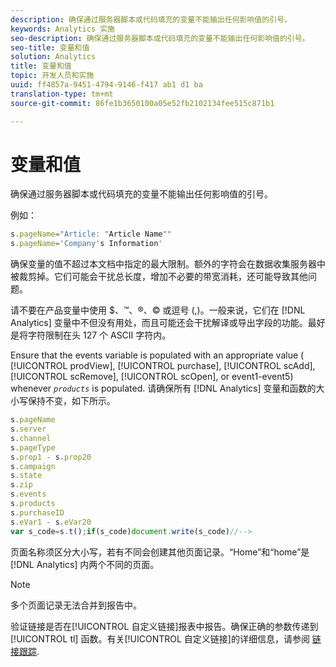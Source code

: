 ```yaml
---
description: 确保通过服务器脚本或代码填充的变量不能输出任何影响值的引号。
keywords: Analytics 实施
seo-description: 确保通过服务器脚本或代码填充的变量不能输出任何影响值的引号。
seo-title: 变量和值
solution: Analytics
title: 变量和值
topic: 开发人员和实施
uuid: ff4857a-9451-4794-9146-f417 ab1 d1 ba
translation-type: tm+mt
source-git-commit: 86fe1b3650100a05e52fb2102134fee515c871b1

---
```



# 变量和值

确保通过服务器脚本或代码填充的变量不能输出任何影响值的引号。

例如：

```js
s.pageName="Article: "Article Name"" 
s.pageName='Company's Information' 
```

确保变量的值不超过本文档中指定的最大限制。额外的字符会在数据收集服务器中被裁剪掉。它们可能会干扰总长度，增加不必要的带宽消耗，还可能导致其他问题。

请不要在产品变量中使用 $、™、®、© 或逗号 (,)。一般来说，它们在 [!DNL Analytics] 变量中不但没有用处，而且可能还会干扰解译或导出字段的功能。最好是将字符限制在头 127 个 ASCII 字符内。

Ensure that the events variable is populated with an appropriate value ( [!UICONTROL prodView], [!UICONTROL purchase], [!UICONTROL scAdd], [!UICONTROL scRemove], [!UICONTROL scOpen], or event1-event5) whenever *`products`* is populated. 请确保所有 [!DNL Analytics] 变量和函数的大小写保持不变，如下所示。

```js
s.pageName 
s.server 
s.channel 
s.pageType 
s.prop1 - s.prop20 
s.campaign 
s.state 
s.zip 
s.events 
s.products 
s.purchaseID 
s.eVar1 - s.eVar20 
var s_code=s.t();if(s_code)document.write(s_code)//--> 
```

页面名称须区分大小写，若有不同会创建其他页面记录。“Home”和“home”是 [!DNL Analytics] 内两个不同的页面。

>[!NOTE]
>
>多个页面记录无法合并到报告中。

验证链接是否在[!UICONTROL 自定义链接]报表中报告。确保正确的参数传递到 [!UICONTROL tl] 函数。有关[!UICONTROL 自定义链接]的详细信息，请参阅 [链接跟踪](../../../implement/js-implementation/function-tl.md#concept_EA13689CB8EE4F308FC89A1293046D5E).
